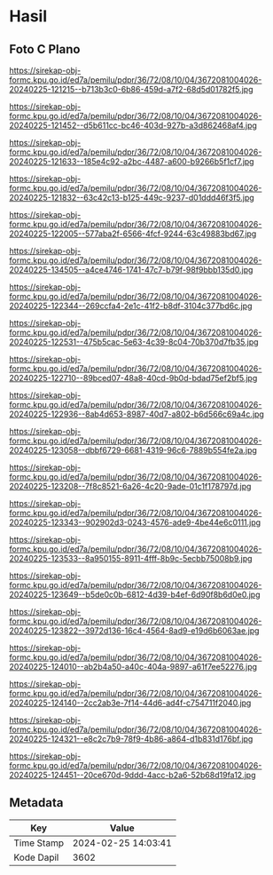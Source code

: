 # Hasil

## Foto C Plano

https://sirekap-obj-formc.kpu.go.id/ed7a/pemilu/pdpr/36/72/08/10/04/3672081004026-20240225-121215--b713b3c0-6b86-459d-a7f2-68d5d01782f5.jpg

https://sirekap-obj-formc.kpu.go.id/ed7a/pemilu/pdpr/36/72/08/10/04/3672081004026-20240225-121452--d5b611cc-bc46-403d-927b-a3d862468af4.jpg

https://sirekap-obj-formc.kpu.go.id/ed7a/pemilu/pdpr/36/72/08/10/04/3672081004026-20240225-121633--185e4c92-a2bc-4487-a600-b9266b5f1cf7.jpg

https://sirekap-obj-formc.kpu.go.id/ed7a/pemilu/pdpr/36/72/08/10/04/3672081004026-20240225-121832--63c42c13-b125-449c-9237-d01ddd46f3f5.jpg

https://sirekap-obj-formc.kpu.go.id/ed7a/pemilu/pdpr/36/72/08/10/04/3672081004026-20240225-122005--577aba2f-6566-4fcf-9244-63c49883bd67.jpg

https://sirekap-obj-formc.kpu.go.id/ed7a/pemilu/pdpr/36/72/08/10/04/3672081004026-20240225-134505--a4ce4746-1741-47c7-b79f-98f9bbb135d0.jpg

https://sirekap-obj-formc.kpu.go.id/ed7a/pemilu/pdpr/36/72/08/10/04/3672081004026-20240225-122344--269ccfa4-2e1c-41f2-b8df-3104c377bd6c.jpg

https://sirekap-obj-formc.kpu.go.id/ed7a/pemilu/pdpr/36/72/08/10/04/3672081004026-20240225-122531--475b5cac-5e63-4c39-8c04-70b370d7fb35.jpg

https://sirekap-obj-formc.kpu.go.id/ed7a/pemilu/pdpr/36/72/08/10/04/3672081004026-20240225-122710--89bced07-48a8-40cd-9b0d-bdad75ef2bf5.jpg

https://sirekap-obj-formc.kpu.go.id/ed7a/pemilu/pdpr/36/72/08/10/04/3672081004026-20240225-122936--8ab4d653-8987-40d7-a802-b6d566c69a4c.jpg

https://sirekap-obj-formc.kpu.go.id/ed7a/pemilu/pdpr/36/72/08/10/04/3672081004026-20240225-123058--dbbf6729-6681-4319-96c6-7889b554fe2a.jpg

https://sirekap-obj-formc.kpu.go.id/ed7a/pemilu/pdpr/36/72/08/10/04/3672081004026-20240225-123208--7f8c8521-6a26-4c20-9ade-01c1f178797d.jpg

https://sirekap-obj-formc.kpu.go.id/ed7a/pemilu/pdpr/36/72/08/10/04/3672081004026-20240225-123343--902902d3-0243-4576-ade9-4be44e6c0111.jpg

https://sirekap-obj-formc.kpu.go.id/ed7a/pemilu/pdpr/36/72/08/10/04/3672081004026-20240225-123533--8a950155-8911-4fff-8b9c-5ecbb75008b9.jpg

https://sirekap-obj-formc.kpu.go.id/ed7a/pemilu/pdpr/36/72/08/10/04/3672081004026-20240225-123649--b5de0c0b-6812-4d39-b4ef-6d90f8b6d0e0.jpg

https://sirekap-obj-formc.kpu.go.id/ed7a/pemilu/pdpr/36/72/08/10/04/3672081004026-20240225-123822--3972d136-16c4-4564-8ad9-e19d6b6063ae.jpg

https://sirekap-obj-formc.kpu.go.id/ed7a/pemilu/pdpr/36/72/08/10/04/3672081004026-20240225-124010--ab2b4a50-a40c-404a-9897-a61f7ee52276.jpg

https://sirekap-obj-formc.kpu.go.id/ed7a/pemilu/pdpr/36/72/08/10/04/3672081004026-20240225-124140--2cc2ab3e-7f14-44d6-ad4f-c754711f2040.jpg

https://sirekap-obj-formc.kpu.go.id/ed7a/pemilu/pdpr/36/72/08/10/04/3672081004026-20240225-124321--e8c2c7b9-78f9-4b86-a864-d1b831d176bf.jpg

https://sirekap-obj-formc.kpu.go.id/ed7a/pemilu/pdpr/36/72/08/10/04/3672081004026-20240225-124451--20ce670d-9ddd-4acc-b2a6-52b68d19fa12.jpg


## Metadata

| Key        | Value               |
| ---------- | ------------------- |
| Time Stamp | 2024-02-25 14:03:41 |
| Kode Dapil | 3602                |




